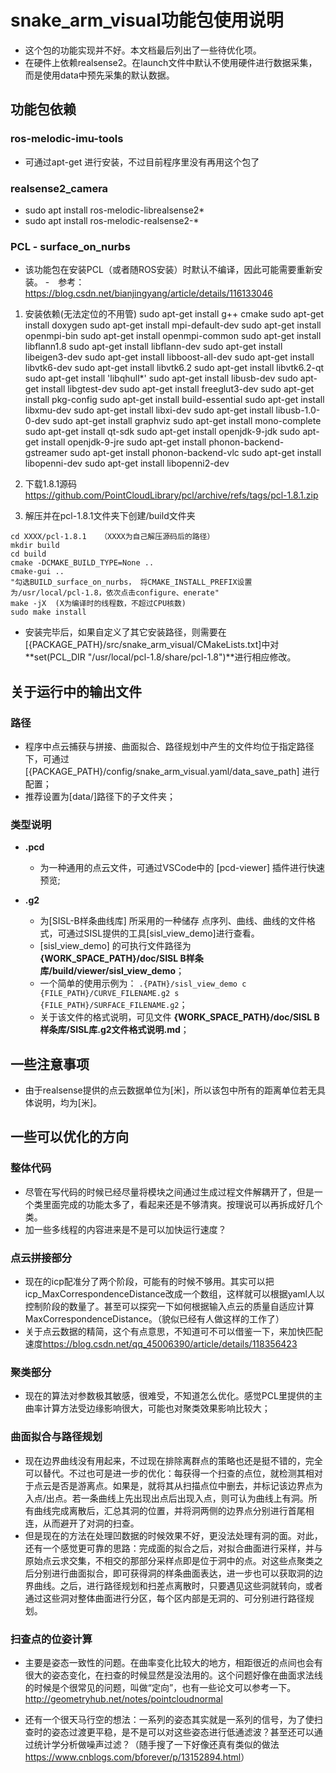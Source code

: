 # snake_arm_visual功能包使用说明

- 这个包的功能实现并不好。本文档最后列出了一些待优化项。
- 在硬件上依赖realsense2。在launch文件中默认不使用硬件进行数据采集，而是使用data中预先采集的默认数据。

## 功能包依赖

### ros-melodic-imu-tools

- 可通过apt-get 进行安装，不过目前程序里没有再用这个包了

### realsense2_camera

- sudo apt install ros-melodic-librealsense2*
- sudo apt install ros-melodic-realsense2-*

### PCL - surface_on_nurbs

- 该功能包在安装PCL（或者随ROS安装）时默认不编译，因此可能需要重新安装。
-　参考：<https://blog.csdn.net/bianjingyang/article/details/116133046>

1. 安装依赖(无法定位的不用管)
sudo apt-get install g++ cmake
sudo apt-get install doxygen
sudo apt-get install mpi-default-dev
sudo apt-get install openmpi-bin
sudo apt-get install openmpi-common
sudo apt-get install libflann1.8
sudo apt-get install libflann-dev
sudo apt-get install libeigen3-dev
sudo apt-get install libboost-all-dev
sudo apt-get install libvtk6-dev
sudo apt-get install libvtk6.2
sudo apt-get install libvtk6.2-qt
sudo apt-get install 'libqhull*'
sudo apt-get install libusb-dev
sudo apt-get install libgtest-dev
sudo apt-get install freeglut3-dev
sudo apt-get install pkg-config
sudo apt-get install build-essential
sudo apt-get install libxmu-dev
sudo apt-get install libxi-dev
sudo apt-get install libusb-1.0-0-dev
sudo apt-get install graphviz
sudo apt-get install mono-complete
sudo apt-get install qt-sdk
sudo apt-get install openjdk-9-jdk
sudo apt-get install openjdk-9-jre
sudo apt-get install phonon-backend-gstreamer
sudo apt-get install phonon-backend-vlc
sudo apt-get install libopenni-dev
sudo apt-get install libopenni2-dev

1. 下载1.8.1源码
<https://github.com/PointCloudLibrary/pcl/archive/refs/tags/pcl-1.8.1.zip>

1. 解压并在pcl-1.8.1文件夹下创建/build文件夹

```shell
cd XXXX/pcl-1.8.1   （XXXX为自己解压源码后的路径）
mkdir build
cd build
cmake -DCMAKE_BUILD_TYPE=None ..
cmake-gui ..
"勾选BUILD_surface_on_nurbs， 将CMAKE_INSTALL_PREFIX设置为/usr/local/pcl-1.8，依次点击configure、enerate"
make -jX  (X为编译时的线程数，不超过CPU核数)
sudo make install
```

- 安装完毕后，如果自定义了其它安装路径，则需要在[{PACKAGE_PATH}/src/snake_arm_visual/CMakeLists.txt]中对**set(PCL_DIR "/usr/local/pcl-1.8/share/pcl-1.8")**进行相应修改。

## 关于运行中的输出文件

### 路径

- 程序中点云捕获与拼接、曲面拟合、路径规划中产生的文件均位于指定路径下，可通过 [{PACKAGE_PATH}/config/snake_arm_visual.yaml/data_save_path] 进行配置；
- 推荐设置为[data/]路径下的子文件夹；

### 类型说明

- **.pcd**
  - 为一种通用的点云文件，可通过VSCode中的 [pcd-viewer] 插件进行快速预览;

- **.g2**
  - 为[SISL-B样条曲线库] 所采用的一种储存 点序列、曲线、曲线的文件格式，可通过SISL提供的工具[sisl_view_demo]进行查看。
  - [sisl_view_demo] 的可执行文件路径为 **{WORK_SPACE_PATH}/doc/SISL B样条库/build/viewer/sisl_view_demo**；
  - 一个简单的使用示例为： `.{PATH}/sisl_view_demo c {FILE_PATH}/CURVE_FILENAME.g2 s {FILE_PATH}/SURFACE_FILENAME.g2`；
  - 关于该文件的格式说明，可见文件 **{WORK_SPACE_PATH}/doc/SISL B样条库/SISL库.g2文件格式说明.md**；

## 一些注意事项

- 由于realsense提供的点云数据单位为[米]，所以该包中所有的距离单位若无具体说明，均为[米]。

## 一些可以优化的方向

### 整体代码

- 尽管在写代码的时候已经尽量将模块之间通过生成过程文件解耦开了，但是一个类里面完成的功能太多了，看起来还是不够清爽。按理说可以再拆成好几个类。
- 加一些多线程的内容进来是不是可以加快运行速度？

### 点云拼接部分

- 现在的icp配准分了两个阶段，可能有的时候不够用。其实可以把icp_MaxCorrespondenceDistance改成一个数组，这样就可以根据yaml人以控制阶段的数量了。甚至可以探究一下如何根据输入点云的质量自适应计算MaxCorrespondenceDistance。（貌似已经有人做这样的工作了）
- 关于点云数据的精简，这个有点意思，不知道可不可以借鉴一下，来加快匹配速度<https://blog.csdn.net/qq_45006390/article/details/118356423>

### 聚类部分

- 现在的算法对参数极其敏感，很难受，不知道怎么优化。感觉PCL里提供的主曲率计算方法受边缘影响很大，可能也对聚类效果影响比较大；

### 曲面拟合与路径规划

- 现在边界曲线没有用起来，不过现在排除离群点的策略也还是挺不错的，完全可以替代。不过也可是进一步的优化：每获得一个扫查的点位，就检测其相对于点云是否是游离点。如果是，就将其从扫描点位中删去，并标记该边界点为入点/出点。若一条曲线上先出现出点后出现入点，则可认为曲线上有洞。所有曲线完成离散后，汇总其洞的位置，并将洞两侧的边界点分别进行首尾相连，从而避开了对洞的扫查。
- 但是现在的方法在处理凹数据的时候效果不好，更没法处理有洞的面。对此，还有一个感觉更可靠的思路：完成面的拟合之后，对拟合曲面进行采样，并与原始点云求交集，不相交的那部分采样点即是位于洞中的点。对这些点聚类之后分别进行曲面拟合，即可获得洞的样条曲面表达，进一步也可以获取洞的边界曲线。之后，进行路径规划和扫差点离散时，只要遇见这些洞就转向，或者通过这些洞对整体曲面进行分区，每个区内部是无洞的、可分别进行路径规划。

### 扫查点的位姿计算

- 主要是姿态一致性的问题。在曲率变化比较大的地方，相距很近的点间也会有很大的姿态变化，在扫查的时候显然是没法用的。这个问题好像在曲面求法线的时候是个很常见的问题，叫做“定向”，也有一些论文可以参考一下。<http://geometryhub.net/notes/pointcloudnormal>

- 还有一个很天马行空的想法：一系列的姿态其实就是一系列的信号，为了使扫查时的姿态过渡更平稳，是不是可以对这些姿态进行低通滤波？甚至还可以通过统计学分析做噪声过滤？（随手搜了一下好像还真有类似的做法<https://www.cnblogs.com/bforever/p/13152894.html>）
